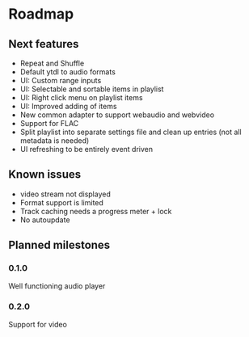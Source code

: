 # Roadmap

## Next features
* Repeat and Shuffle
* Default ytdl to audio formats
* UI: Custom range inputs
* UI: Selectable and sortable items in playlist
* UI: Right click menu on playlist items
* UI: Improved adding of items
* New common adapter to support webaudio and webvideo
* Support for FLAC
* Split playlist into separate settings file and clean up entries (not all metadata is needed)
* UI refreshing to be entirely event driven


## Known issues
* video stream not displayed
* Format support is limited
* Track caching needs a progress meter + lock
* No autoupdate


## Planned milestones

### 0.1.0
Well functioning audio player

### 0.2.0
Support for video
